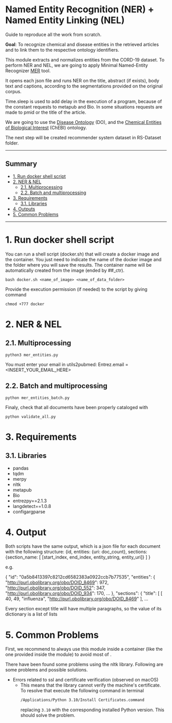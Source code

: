 # Named Entity Recognition (NER) + Named Entity Linking (NEL)

Guide to reproduce all the work from scratch.

**Goal**: To recognize chemical and disease entities in the retrieved articles and to link them to the respective ontology identifiers.

This module extracts and normalizes entities from the CORD-19 dataset. To perform NER and NEL, we are going to apply Minimal Named-Entity Recognizer [MER](https://pypi.org/project/merpy/) tool.

It opens each json file and runs NER on the title, abstract (if exists), body text and captions, according to the segmentations provided on the original corpus.

Time.sleep is used to add delay in the execution of a program, because of the constant requests to metapub and Bio. In some situations requests are made to pmid or the title of the article.

We are going to use the [Disease Ontology](https://disease-ontology.org/) (DO), and the [Chemical Entities of Biological Interest](https://www.ebi.ac.uk/chebi/) (ChEBI) ontology.

The next step will be created recommender system dataset in RS-Dataset folder.

---------------------------------------------------------

## Summary
- [1. Run docker shell script](#1)
- [2. NER & NEL](#2)
  - [2.1. Multiprocessing](#2.1)
  - [2.2. Batch and multiprocessing](#2.2)
- [3. Requirements](#3)
  - [3.1. Libraries](#3.1)
- [4. Outputs](#4)
- [5. Common Problems](#5)

---------------------------------------------------------

# 1. Run docker shell script<a name="1"></a>

You can run a shell script (docker.sh) that will create a docker image and the container. You just need to indicate the name of the docker image and the folder where you will save the results. The container name will be automatically created from the image (ended by ##\_ctr).

```
bash docker.sh <name_of_image> <name_of_data_folder>
```

Provide the execution permission (if needed) to the script by giving command
```
chmod +777 docker
```

# 2. NER & NEL<a name="2"></a>

## 2.1. Multiprocessing<a name="2.1"></a>

```
python3 mer_entities.py 
```

You must enter your email in utils2pubmed: Entrez.email = <INSERT_YOUR_EMAIL_HERE>

## 2.2. Batch and multiprocessing<a name="2.2"></a>

````
python mer_entities_batch.py
````

Finaly, check that all documents have been properly cataloged with

````
python validate_all.py
````

# 3. Requirements<a name="3"></a>

## 3.1. Libraries<a name="3.1"></a>

- pandas
- tqdm
- merpy
- nltk
- metapub
- Bio
- entrezpy==2.1.3
- langdetect==1.0.8
- configargparse

# 4. Output<a name="4"></a>

Both scripts have the same output, which is a json file for each document with the following structure:
{id,
 entities: {uri: doc_count},
 sections: {section_name:
            [
              [start_index, end_index, entity_string, entity_uri]}
            ]
}

e.g. 

{
    "id": "0a5b8413397c8212cd6582383a0922ccb7b77535",
    "entities": {
        "http://purl.obolibrary.org/obo/DOID_8469": 972,
        "http://purl.obolibrary.org/obo/DOID_552": 347,
        "http://purl.obolibrary.org/obo/DOID_934": 170,
        ...
    },
    "sections": {
        "title": [
            [
                40,
                49,
                "influenza",
                "http://purl.obolibrary.org/obo/DOID_8469"
            ],
       ...
       

Every section except title will have multiple paragraphs, so the value of its dictionary is a list of lists

# 5. Common Problems<a name="5"></a>

First, we recommend to always use this module inside a container (like the one provided inside the module) to avoid most of .

There have been found some problems using the nltk library. Following are some problems and possible solutions.

- Errors related to ssl and certificate verification (observed on macOS)
  - This means that the library cannot verify the machine's certificate. To resolve that execute the following command in terminal
    ```sh
    /Applications/Python 3.10/Install Certificates.command
    ```
    replacing `3.10` with the corresponding installed Python version. This should solve the problem.
